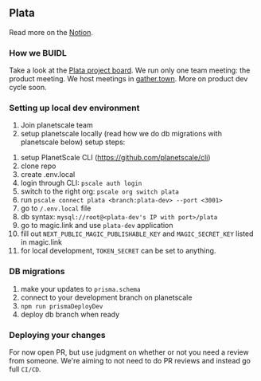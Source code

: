 ## Plata

Read more on the [Notion](https://www.notion.so/404dao/Plata-ac59498eaf1e422f8eba0da3cc686b23).

### How we BUIDL

Take a look at the [Plata project board](https://github.com/orgs/404DAO/projects/1/views/1). We run only one team meeting: the product meeting. We host meetings in [gather.town](https://gather.town/app/voVs4EFwcYQOafFE/plataHQ). More on product dev cycle soon.

### Setting up local dev environment

1. Join planetscale team
1. setup planetscale locally (read how we do db migrations with planetscale below)
   setup steps:

<!-- TODO -->

1. setup PlanetScale CLI (https://github.com/planetscale/cli)
2. clone repo
3. create .env.local
4. login through CLI: `pscale auth login`
5. switch to the right org: `pscale org switch plata`
6. run `pscale connect plata <branch:plata-dev> --port <3001>`
7. go to `/.env.local` file
8. db syntax: `mysql://root@<plata-dev's IP with port>/plata`
9. go to magic.link and use `plata-dev` application
10. fill out `NEXT_PUBLIC_MAGIC_PUBLISHABLE_KEY` and `MAGIC_SECRET_KEY` listed in magic.link
11. for local development, `TOKEN_SECRET` can be set to anything.
<!-- pending triage -->

### DB migrations

1. make your updates to `prisma.schema`
1. connect to your development branch on planetscale
1. `npm run prismaDeployDev`
1. deploy db branch when ready

### Deploying your changes

For now open PR, but use judgment on whether or not you need a review from someone. We're aiming to not need to do PR reviews and instead go full `CI/CD`.
